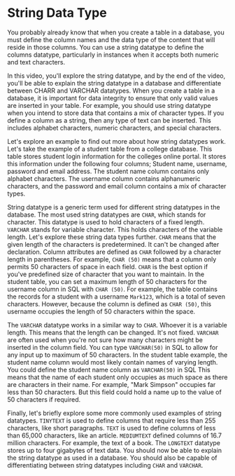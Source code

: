 # String Data Type

You probably already know that when you create a table in a database, you must define the column names and the data type of the content that will reside in those columns. You can use a string datatype to define the columns datatype, particularly in instances when it accepts both numeric and text characters. 

In this video, you'll explore the string datatype, and by the end of the video, you'll be able to explain the string datatype in a database and differentiate between CHARR and VARCHAR datatypes. When you create a table in a database, it is important for data integrity to ensure that only valid values are inserted in your table. For example, you should use string datatype when you intend to store data that contains a mix of character types. If you define a column as a string, then any type of text can be inserted. This includes alphabet characters, numeric characters, and special characters. 

Let's explore an example to find out more about how string datatypes work. Let's take the example of a student table from a college database. This table stores student login information for the colleges online portal. It stores this information under the following four columns; Student name, username, password and email address. The student name column contains only alphabet characters. The username column contains alphanumeric characters, and the password and email column contains a mix of character types. 

String datatype is a generic term used for different string datatypes in the database. The most used string datatypes are `CHAR`, which stands for character. This datatype is used to hold characters of a fixed length. `VARCHAR` stands for variable character. This holds characters of the variable length. Let's explore these string data types further. `CHAR` means that the given length of the characters is predetermined. It can't be changed after declaration. Column attributes are defined as `CHAR` followed by a character length in parentheses. For example, `CHAR (50)` means that a column only permits 50 characters of space in each field. `CHAR` is the best option if you've predefined size of character that you want to maintain. In the student table, you can set a maximum length of 50 characters for the username column in SQL with `CHAR (50)`. For example, the table contains the records for a student with a username `Mark123`, which is a total of seven characters. However, because the column is defined as `CHAR (50)`, this username occupies the length of 50 characters within the space. 

The `VARCHAR` datatype works in a similar way to `CHAR`. Whoever it is a variable length. This means that the length can be changed. It's not fixed. `VARCHAR` are often used when you're not sure how many characters might be inserted in the column field. You can type `VARCHAR(50)` in SQL to allow for any input up to maximum of 50 characters. In the student table example, the student name column would most likely contain names of varying length. You could define the student name column as `VARCHAR(50)` in SQL This means that the name
of each student only occupies as much space as there are characters in their name. For example, "Mark Simpson" occupies far less than 50 characters. But this field could hold a name up to the value of 50 characters if required. 

Finally, let's briefly explore some more commonly used examples of string datatypes. `TINYTEXT` is used to define columns that require less than 255 characters, like short paragraphs. `TEXT` is used to define columns of less than 65,000 characters, like an article. `MEDIUMTEXT` defined columns of 16.7 million characters. For example, the text of a book. The `LONGTEXT` datatype stores up to four gigabytes of text data. You should now be able to explain the string datatype as used in a database. You should also be capable of differentiating between string datatypes including `CHAR` and `VARCHAR`.